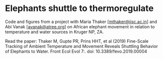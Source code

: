 # Elephants shuttle to thermoregulate

Code and figures from a project with Maria Thaker [mthaker@iisc.ac.in] and Abi Vanak [avanak@atree.org] on African elephant movement in relation to temperature and water sources in Kruger NP, ZA.

Read the paper: Thaker M, Gupte PR, Prins HHT, et al (2019) Fine-Scale Tracking of Ambient Temperature and Movement Reveals Shuttling Behavior of Elephants to Water. Front Ecol Evol 7:. doi: 10.3389/fevo.2019.00004
